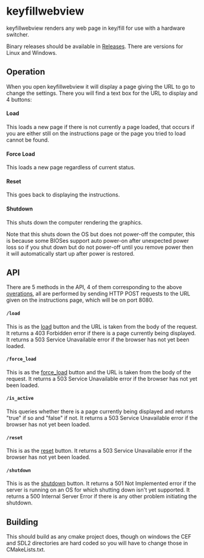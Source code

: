 # keyfillwebview

keyfillwebview renders any web page in key/fill for use with a hardware switcher.

Binary releases should be available in [Releases](https://github.com/nixCodeX/keyfillwebview/releases).
There are versions for Linux and Windows.

## Operation

When you open keyfillwebview it will display a page giving the URL to go to change the settings.
There you will find a text box for the URL to display and 4 buttons:

#### Load

This loads a new page if there is not currently a page loaded, that occurs if you are either still on the instructions page or the page you tried to load cannot be found.

#### Force Load

This loads a new page regardless of current status.

#### Reset

This goes back to displaying the instructions.

#### Shutdown

This shuts down the computer rendering the graphics.

Note that this shuts down the OS but does not power-off the computer, this is because some BIOSes support auto power-on after unexpected power loss so if you shut down but do not power-off until you remove power then it will automatically start up after power is restored.

## API

There are 5 methods in the API, 4 of them corresponding to the above [overations](#operation), all are performed by sending HTTP POST requests to the URL given on the instructions page, which will be on port 8080.

#### `/load`

This is as the [load](#load) button and the URL is taken from the body of the request.
It returns a 403 Forbidden error if there is a page currently being displayed.
It returns a 503 Service Unavailable error if the browser has not yet been loaded.

#### `/force_load`

This is as the [force_load](#force-load) button and the URL is taken from the body of the request.
It returns a 503 Service Unavailable error if the browser has not yet been loaded.

#### `/is_active`

This queries whether there is a page currently being displayed and returns "true" if so and "false" if not.
It returns a 503 Service Unavailable error if the browser has not yet been loaded.

#### `/reset`

This is as the [reset](#reset) button.
It returns a 503 Service Unavailable error if the browser has not yet been loaded.

#### `/shutdown`

This is as the [shutdown](#shutdown) button.
It returns a 501 Not Implemented error if the server is running on an OS for which shutting down isn't yet supported.
It returns a 500 Internal Server Error if there is any other problem initiating the shutdown.

## Building

This should build as any cmake project does, though on windows the CEF and SDL2 directories are hard coded so you will have to change those in CMakeLists.txt.
